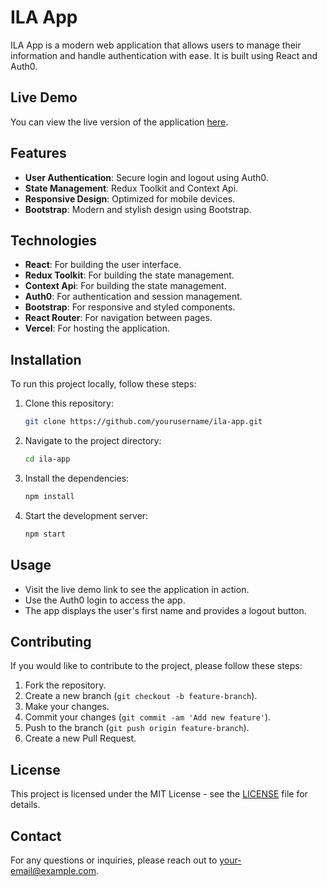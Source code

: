 # ILA App

ILA App is a modern web application that allows users to manage their information and handle authentication with ease. It is built using React and Auth0.

## Live Demo

You can view the live version of the application [here](https://ila-app.vercel.app/).

## Features

- **User Authentication**: Secure login and logout using Auth0.
- **State Management**: Redux Toolkit and Context Api.
- **Responsive Design**: Optimized for mobile devices.
- **Bootstrap**: Modern and stylish design using Bootstrap.

## Technologies

- **React**: For building the user interface.
- **Redux Toolkit**: For building the state management.
- **Context Api**: For building the state management.
- **Auth0**: For authentication and session management.
- **Bootstrap**: For responsive and styled components.
- **React Router**: For navigation between pages.
- **Vercel**: For hosting the application.

## Installation

To run this project locally, follow these steps:

1. Clone this repository:
    ```bash
    git clone https://github.com/yourusername/ila-app.git
    ```
2. Navigate to the project directory:
    ```bash
    cd ila-app
    ```
3. Install the dependencies:
    ```bash
    npm install
    ```
4. Start the development server:
    ```bash
    npm start
    ```

## Usage

- Visit the live demo link to see the application in action.
- Use the Auth0 login to access the app.
- The app displays the user's first name and provides a logout button.

## Contributing

If you would like to contribute to the project, please follow these steps:

1. Fork the repository.
2. Create a new branch (`git checkout -b feature-branch`).
3. Make your changes.
4. Commit your changes (`git commit -am 'Add new feature'`).
5. Push to the branch (`git push origin feature-branch`).
6. Create a new Pull Request.

## License

This project is licensed under the MIT License - see the [LICENSE](LICENSE) file for details.

## Contact

For any questions or inquiries, please reach out to [your-email@example.com](mailto:your-email@example.com).
